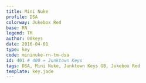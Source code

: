 ```yaml
---
title: Mini Nuke
profile: DSA
colorway: Jukebox Red
base: RN
legend: TM
author: 00keys
date: 2016-04-01
type: key
code: mininuke-rn-tm-dsa
id: 401 # 400 = Junktown Keys
tags: DSA, Mini Nuke, Junktown Keys GB, Jukebox Red
template: key.jade
---
```




